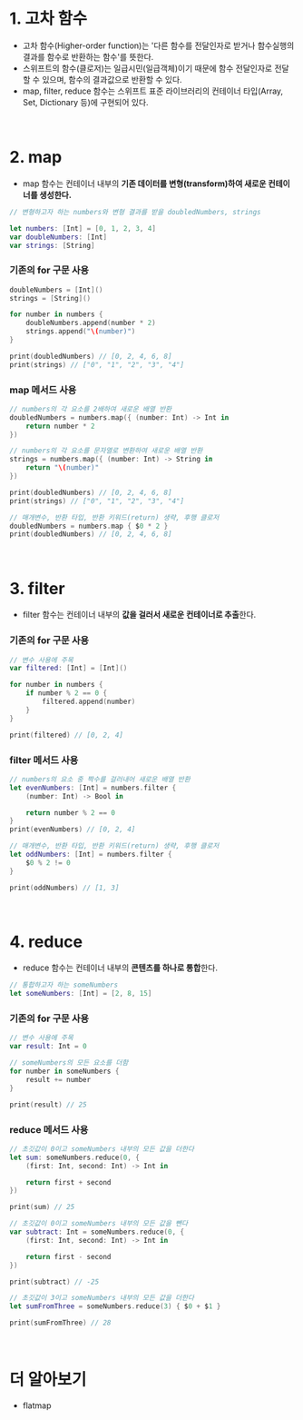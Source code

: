 # 1. 고차 함수

- 고차 함수(Higher-order function)는 '다른 함수를 전달인자로 받거나 함수실행의 결과를 함수로 반환하는 함수'를 뜻한다.
- 스위프트의 함수(클로저)는 일급시민(일급객체)이기 때문에 함수 전달인자로 전달할 수 있으며, 함수의 결과값으로 반환할 수 있다.
- map, filter, reduce 함수는 스위프트 표준 라이브러리의 컨테이너 타입(Array, Set, Dictionary 등)에 구현되어 있다.

<br>

# 2. map

- map 함수는 컨테이너 내부의 **기존 데이터를 변형(transform)하여 새로운 컨테이너를 생성한다.**

```Swift
// 변형하고자 하는 numbers와 변형 결과를 받을 doubledNumbers, strings

let numbers: [Int] = [0, 1, 2, 3, 4]
var doubleNumbers: [Int]
var strings: [String]
```

### 기존의 for 구문 사용

```Swift
doubleNumbers = [Int]()
strings = [String]()

for number in numbers {
    doubleNumbers.append(number * 2)
    strings.append("\(number)")
}

print(doubledNumbers) // [0, 2, 4, 6, 8]
print(strings) // ["0", "1", "2", "3", "4"]
```

### map 메서드 사용

```Swift
// numbers의 각 요소를 2배하여 새로운 배열 반환
doubledNumbers = numbers.map({ (number: Int) -> Int in
    return number * 2
})

// numbers의 각 요소를 문자열로 변환하여 새로운 배열 반환
strings = numbers.map({ (number: Int) -> String in
    return "\(number)"
})

print(doubledNumbers) // [0, 2, 4, 6, 8]
print(strings) // ["0", "1", "2", "3", "4"]

// 매개변수, 반환 타입, 반환 키워드(return) 생략, 후행 클로저
doubledNumbers = numbers.map { $0 * 2 }
print(doubledNumbers) // [0, 2, 4, 6, 8]
```

<br>

# 3. filter

- filter 함수는 컨테이너 내부의 **값을 걸러서 새로운 컨테이너로 추출**한다.

### 기존의 for 구문 사용

```Swift
// 변수 사용에 주목
var filtered: [Int] = [Int]()

for number in numbers {
    if number % 2 == 0 {
        filtered.append(number)
    }
}

print(filtered) // [0, 2, 4]
```

### filter 메서드 사용

```Swift
// numbers의 요소 중 짝수를 걸러내어 새로운 배열 반환
let evenNumbers: [Int] = numbers.filter {
    (number: Int) -> Bool in

    return number % 2 == 0
}
print(evenNumbers) // [0, 2, 4]

// 매개변수, 반환 타입, 반환 키워드(return) 생략, 후행 클로저
let oddNumbers: [Int] = numbers.filter {
    $0 % 2 != 0
}

print(oddNumbers) // [1, 3]
```

<br>

# 4. reduce

- reduce 함수는 컨테이너 내부의 **콘텐츠를 하나로 통합**한다.

```Swift
// 통합하고자 하는 someNumbers
let someNumbers: [Int] = [2, 8, 15]
```

### 기존의 for 구문 사용

```Swift
// 변수 사용에 주목
var result: Int = 0

// someNumbers의 모든 요소를 더함
for number in someNumbers {
    result += number
}

print(result) // 25
```

### reduce 메서드 사용

```Swift
// 초깃값이 0이고 someNumbers 내부의 모든 값을 더한다
let sum: someNumbers.reduce(0, {
    (first: Int, second: Int) -> Int in

    return first + second
})

print(sum) // 25

// 초깃값이 0이고 someNumbers 내부의 모든 값을 뺀다
var subtract: Int = someNumbers.reduce(0, {
    (first: Int, second: Int) -> Int in

    return first - second
})

print(subtract) // -25

// 초깃값이 3이고 someNumbers 내부의 모든 값을 더한다
let sumFromThree = someNumbers.reduce(3) { $0 + $1 }

print(sumFromThree) // 28
```

<br>

# 더 알아보기

- flatmap
